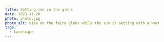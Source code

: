 ```yaml
---
title: Setting sun in the glens
date: 2023-11-28
photo: photo.jpg
photo_alt: View on the fairy glens while the sun is setting with a warm light
tags:
  - Landscape
---
```

